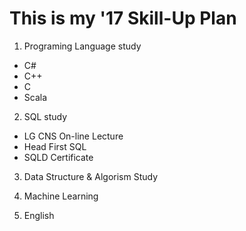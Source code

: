# This is my '17 Skill-Up Plan
1. Programing Language study 
 * C#
 * C++
 * C
 * Scala

2. SQL study 
 * LG CNS On-line Lecture
 * Head First SQL
 * SQLD Certificate

3. Data Structure & Algorism Study

4. Machine Learning

5. English
